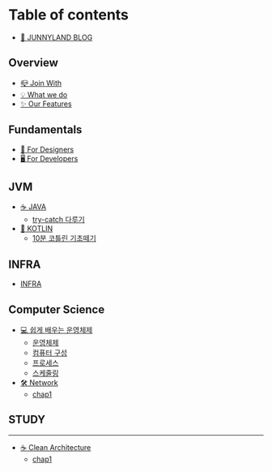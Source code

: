 # Table of contents

* [👻 JUNNYLAND BLOG](README.md)

## Overview

* [📪 Join With](overview/join-with.md)
* [💡 What we do](overview/what-we-do.md)
* [✨ Our Features](overview/our-features.md)

## Fundamentals

* [🎨 For Designers](use-cases/for-designers.md)
* [🖥 For Developers](use-cases/for-developers.md)

## JVM

* [☕ JAVA](clean-architecture/README.md)
  * [try-catch 다루기](clean-architecture/chap1.md)
* [🔮 KOTLIN](jvm/kotlin/README.md)
  * [10분 코틀린 기초떼기](jvm/kotlin/10.md)

## INFRA

* [INFRA](infra/infra.md)

## Computer Science

* [💻 쉽게 배우는 운영체제](computer-science/undefined/README.md)
  * [운영체제](computer-science/undefined/undefined.md)
  * [컴퓨터 구성](computer-science/undefined/undefined-1.md)
  * [프로세스](computer-science/undefined/undefined-2.md)
  * [스케줄링](computer-science/undefined/undefined-3.md)
* [🛠 Network](computer-science/network/README.md)
  * [chap1](computer-science/network/chap1.md)

## STUDY

***

* [☕ Clean Architecture](<clean-architecture/README (1).md>)
  * [chap1](<clean-architecture/chap1 (1).md>)
